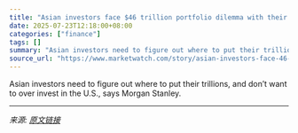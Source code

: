 ```yaml
---
title: "Asian investors face $46 trillion portfolio dilemma with their U.S. holdings"
date: 2025-07-23T12:18:00+08:00
categories: ["finance"]
tags: []
summary: "Asian investors need to figure out where to put their trillions, and don’t want to over invest in the U.S., says Morgan Stanley."
source_url: "https://www.marketwatch.com/story/asian-investors-face-46-trillion-portfolio-dilemma-with-their-u-s-holdings-ce4d858f?mod=mw_rss_topstories"
---
```


Asian investors need to figure out where to put their trillions, and don’t want to over invest in the U.S., says Morgan Stanley.

---

*来源: [原文链接](https://www.marketwatch.com/story/asian-investors-face-46-trillion-portfolio-dilemma-with-their-u-s-holdings-ce4d858f?mod=mw_rss_topstories)*

